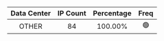| Data Center | IP Count | Percentage | Freq |
|:------------:|:--------:|:-----------:|:-----:|
| OTHER | 84 | 100.00% | 🟢 |